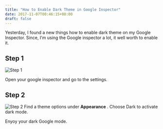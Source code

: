 ```yaml
---
title: "How to Enable Dark Theme in Google Inspector"
date: 2017-11-07T00:46:15+08:00
draft: false
---
```


Yesterday, I found a new things how to enable dark theme on my Google Inspector. Since, I'm using the Google inspector a lot, it well worth to enable it. 

## Step 1

![Step 1](/image/20171107/step-1.png)

Open your google inspector and go to the settings. 


## Step 2

![Step 2](/image/20171107/step-2.png)
Find a theme options under **Appearance** . Choose Dark to activate dark mode. 

Enyoy your dark Google mode. 